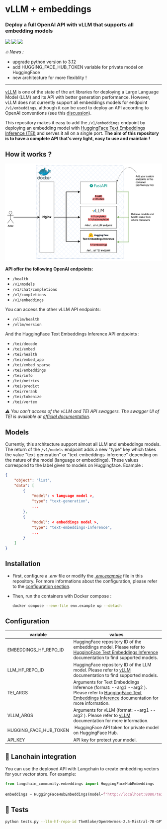 # vLLM + embeddings
### Deploy a full OpenAI API with vLLM that supports all embedding models

![](https://img.shields.io/badge/python-3.12-green) ![](https://img.shields.io/badge/vLLM-latest-blue) ![](https://img.shields.io/badge/HuggingFace%20Text%20Embeddings%20Inference-latest-red)

*🔥 News :* 
- upgrade python version to 3.12
- add HUGGING_FACE_HUB_TOKEN variable for private model on HuggingFace
- new architecture for more flexiblity !
---

[vLLM](https://github.com/vllm-project/vllm) is one of the state of the art libraries for deploying a Large Language Model (LLM) and its API with better generation performance. However, vLLM does not currently support all embeddings models for endpoint `/v1/embeddings`, although it can be used to deploy an API according to OpenAI conventions (see this [discussion](https://github.com/vllm-project/vllm/discussions/310)).

This repository makes it easy to add the `/v1/embeddings` endpoint by deploying an embedding model with [HuggingFace Text Embeddings Inference (TEI)](https://github.com/huggingface/text-embeddings-inference) and serves it all on a single port. **The aim of this repository is to have a complete API that's very light, easy to use and maintain !**

## How it works ?

![](./assets/vllmembeddings.png)

**API offer the following OpenAI endpoints:**
- `/health`
- `/v1/models`
- `/v1/chat/completions`
- `/v1/completions`
- `/v1/embeddings`

You can access the other vLLM API endpoints:

- `/vllm/health`
- `/vllm/version`

And the HuggingFace Text Embeddings Inference API endpoints :
- `/tei/decode`
- `/tei/embed`
- `/tei/health`
- `/tei/embed_app`
- `/tei/embed_sparse`
- `/tei/embeddings`
- `/tei/info`
- `/tei/metrics`
- `/tei/predict`
- `/tei/rerank`
- `/tei/tokenize`
- `/tei/vertex`

*⚠️ You can't access of the vLLM and TEI API swaggers. The swagger UI of TEI is available at [official 
documentation](https://huggingface.github.io/text-embeddings-inference/#/.).*

## Models

Currently, this architecture support almost all LLM and embeddings models. The return of the  `/v1/models` endpoint adds a new "type" key which takes the value "text-generation" or "text-embeddings-inference" depending on the nature of the model (language or embeddings). These values correspond to the label given to models on Huggingface. Example :

```json
{
    "object": "list", 
    "data": [
        {
            "model": < language model >,
            "type": "text-generation",
            ...
        },
        {
            "model": < embeddings model >,
            "type": "text-embeddings-inference",
            ...
        }
    ]
}
```

## Installation

* First, configure a *.env* file or modify the *[.env.example](./.env.example)* file in this repository. For more informations about the configuration, please refer to the [configuration section](#configuration).
  
*  Then, run the containers with Docker compose :

    ```bash
    docker compose --env-file env.example up --detach
    ```

## Configuration

| variable | values |
| --- | --- |
| EMBEDDINGS_HF_REPO_ID | HuggingFace repository ID of the embeddings model. Please refer to [HuggingFace Text Embeddings Inference](https://github.com/huggingface/text-embeddings-inference) documentation to find supported models. | 
| LLM_HF_REPO_ID | HuggingFace repository ID of the LLM model. Please refer to [vLLM](https://github.com/vllm-project/vllm) documentation to find supported models. |
| TEI_ARGS | Arguments for Text Embeddings Inference (format: --arg1 <value> --arg2 <value>). Please refer to [HuggingFace Text Embeddings Inference](https://github.com/huggingface/text-embeddings-inference) documentation for more information. |
| VLLM_ARGS | Arguments for vLLM (format: --arg1 <value> --arg2 <value>). Please refer to [vLLM](https://github.com/vllm-project/vllm) documentation for more information. |
| HUGGING_FACE_HUB_TOKEN | HuggingFace API token for private model on HuggingFace Hub. |
| API_KEY | API key for protect your model. |

## 🦜 Lanchain integration

You can use the deployed API with Langchain to create embedding vectors for your vector store. For example: 

```python
from langchain_community.embeddings import HuggingFaceHubEmbeddings

embeddings = HuggingFaceHubEmbeddings(model=f"http://localhost:8080/tei")
```

## 🔦 Tests 

```bash
python tests.py --llm-hf-repo-id TheBloke/OpenHermes-2.5-Mistral-7B-GPTQ --embeddings-hf-repo-id intfloat/e5-small --debug
```
